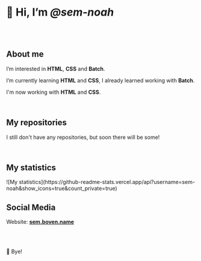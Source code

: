 <html>
  <head>
    <meta name="viewport" content="width=device-width, initial-scale=1.0">
    <meta charset="UTF-8">
  </head>
  
  <body>
    <h1>👋 Hi, I’m <i>@sem-noah</i></h1>
    <br><br>
    <h2>About me</h2>
    <p>I’m interested in <strong>HTML</strong>, <strong>CSS</strong> and <strong>Batch</strong>.</p>
    <p>I’m currently learning <strong>HTML</strong> and <strong>CSS</strong>, I already learned working with <strong>Batch</strong>.</p>
    <p>I'm now working with <strong>HTML</strong> and <strong>CSS</strong>.</p>
    <br>
    <h2>My repositories</h2>
    <p>I still don't have any repositories, but soon there will be some!</p>
    <br>
    <h2>My statistics</h2>
    ![My statistics](https://github-readme-stats.vercel.app/api?username=sem-noah&show_icons=true&count_private=true) 
    <br>
    <h2>Social Media</h2>
    <p>Website: <a href="https://sem.boven.name"><strong>sem.boven.name</strong></a></p>
    <br><br>
    <p>👋 Bye!</p>
  </body>
</html>
